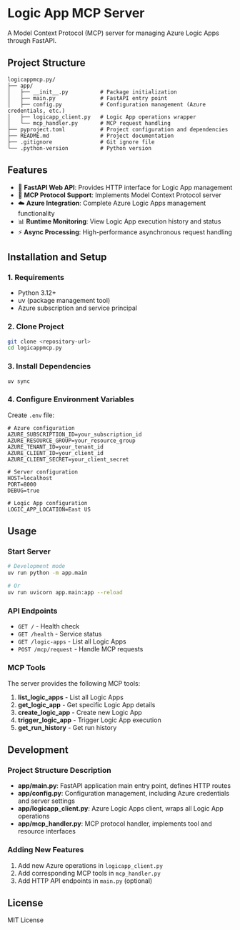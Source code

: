 # Logic App MCP Server

A Model Context Protocol (MCP) server for managing Azure Logic Apps through FastAPI.

## Project Structure

```
logicappmcp.py/
├── app/
│   ├── __init__.py          # Package initialization
│   ├── main.py              # FastAPI entry point
│   ├── config.py            # Configuration management (Azure credentials, etc.)
│   ├── logicapp_client.py   # Logic App operations wrapper
│   └── mcp_handler.py       # MCP request handling
├── pyproject.toml           # Project configuration and dependencies
├── README.md                # Project documentation
├── .gitignore               # Git ignore file
└── .python-version          # Python version
```

## Features

- 🚀 **FastAPI Web API**: Provides HTTP interface for Logic App management
- 🔧 **MCP Protocol Support**: Implements Model Context Protocol server
- ☁️ **Azure Integration**: Complete Azure Logic Apps management functionality
- 📊 **Runtime Monitoring**: View Logic App execution history and status
- ⚡ **Async Processing**: High-performance asynchronous request handling

## Installation and Setup

### 1. Requirements

- Python 3.12+
- uv (package management tool)
- Azure subscription and service principal

### 2. Clone Project

```bash
git clone <repository-url>
cd logicappmcp.py
```

### 3. Install Dependencies

```bash
uv sync
```

### 4. Configure Environment Variables

Create `.env` file:

```env
# Azure configuration
AZURE_SUBSCRIPTION_ID=your_subscription_id
AZURE_RESOURCE_GROUP=your_resource_group
AZURE_TENANT_ID=your_tenant_id
AZURE_CLIENT_ID=your_client_id
AZURE_CLIENT_SECRET=your_client_secret

# Server configuration
HOST=localhost
PORT=8000
DEBUG=true

# Logic App configuration
LOGIC_APP_LOCATION=East US
```

## Usage

### Start Server

```bash
# Development mode
uv run python -m app.main

# Or
uv run uvicorn app.main:app --reload
```

### API Endpoints

- `GET /` - Health check
- `GET /health` - Service status
- `GET /logic-apps` - List all Logic Apps
- `POST /mcp/request` - Handle MCP requests

### MCP Tools

The server provides the following MCP tools:

1. **list_logic_apps** - List all Logic Apps
2. **get_logic_app** - Get specific Logic App details
3. **create_logic_app** - Create new Logic App
4. **trigger_logic_app** - Trigger Logic App execution
5. **get_run_history** - Get run history

## Development

### Project Structure Description

- **app/main.py**: FastAPI application main entry point, defines HTTP routes
- **app/config.py**: Configuration management, including Azure credentials and server settings
- **app/logicapp_client.py**: Azure Logic Apps client, wraps all Logic App operations
- **app/mcp_handler.py**: MCP protocol handler, implements tool and resource interfaces

### Adding New Features

1. Add new Azure operations in `logicapp_client.py`
2. Add corresponding MCP tools in `mcp_handler.py`
3. Add HTTP API endpoints in `main.py` (optional)

## License

MIT License
